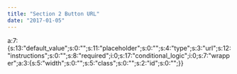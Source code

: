 ```yaml
---
title: "Section 2 Button URL"
date: "2017-01-05"
---
```


a:7:{s:13:"default\_value";s:0:"";s:11:"placeholder";s:0:"";s:4:"type";s:3:"url";s:12:"instructions";s:0:"";s:8:"required";i:0;s:17:"conditional\_logic";i:0;s:7:"wrapper";a:3:{s:5:"width";s:0:"";s:5:"class";s:0:"";s:2:"id";s:0:"";}}
